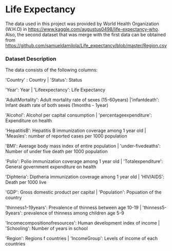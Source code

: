 # Life Expectancy
The data used in this project was provided by World Health Organization (W.H.O) in https://www.kaggle.com/augustus0498/life-expectancy-who. Also, the second dataset that was merge with the first data can be obtained from https://github.com/samueldamilola/Life_expectancy/blob/master/Region.csv

### Dataset Description

The data consists of the following columns:

'Country' : Country   |   'Status': Status<br>   

'Year': Year       |   'Lifeexpectancy': Life Expectancy<br>

'AdultMortality': Adult mortality rate of sexes (15-60years)  |'infantdeath': Infant death rate of both sexes (1months - 1year)<br>

'Alcohol': Alcohol per capital consumption      |     'percentageexpenditure': Expenditure on health<br>

'HepatitisB': Hepatitis B immunization coverage among 1 year old      |   'Measles': number of reported cases per 1000 population<br>

'BMI': Average body mass index of entire population     |     'under-fivedeaths': Number of under five death per 1000 population<br>

'Polio': Polio immunization coverage among 1 year old   |     'Totalexpenditure': General government expenditure on health<br>

'Diphteria': Diptheria immunization coverage among 1 year old     |     'HIV/AIDS': Death per 1000 live<br>

'GDP': Gross domestic product per capital       |      'Population': Popuation of the country<br>

'thinness1-19years': Prevalence of thinness between age 10-19     |     'thinness5-9years': prevalence of thinness among children age 5-9<br>

'Incomecompositionofresources': Human development index of income     |    'Schooling': Number of years in school<br>

'Region': Regions f countries     |    'IncomeGroup': Levels of income of each countries<br>
